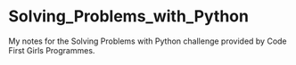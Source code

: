 # Solving_Problems_with_Python
My notes for the Solving Problems with Python challenge provided by Code First Girls Programmes.
